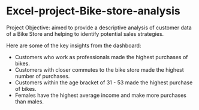 # Excel-project-Bike-store-analysis
Project Objective: aimed to provide a descriptive analysis of customer data of a Bike Store and helping to identify potential sales strategies.

Here are some of the key insights from the dashboard:

- Customers who work as professionals made the highest purchases of bikes.
- Customers with closer commutes to the bike store made the highest number of purchases.
- Customers within the age bracket of 31 - 53 made the highest purchase of bikes.
- Females have the highest average income and make more purchases than males.
